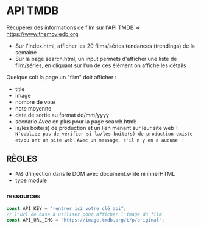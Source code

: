 # API TMDB

Récupérer des informations de film sur l'API TMDB => https://www.themoviedb.org

- Sur l'index.html, afficher les 20 films/séries tendances (trendings) de la semaine
- Sur la page search.html, un input permets d'afficher une liste de film/séries, en cliquant sur l'un de ces élément on affiche les détails


Quelque soit la page un "film" doit afficher :
- title
- image 
- nombre de vote
- note moyenne 
- date de sortie au format dd/mm/yyyy
- scenario
Avec en plus pour la page search.html:
- la/les boite(s) de production et un lien menant sur leur site web
`! N'oubliez pas de vérifier si la/les boite(s) de production existe et/ou ont un site web.`
`Avec un message, s'il n'y en a aucune ! `

## RÈGLES

- `PAS` d'injection dans le DOM avec document.write ni innerHTML
- type module

### ressources

```js
const API_KEY = "rentrer ici votre clé api";
// l'url de base à utiliser pour afficher l'image du film
const API_URL_IMG = "https://image.tmdb.org/t/p/original";
```